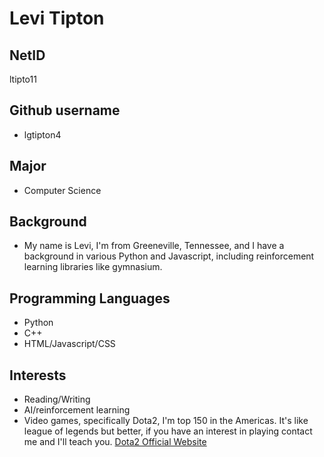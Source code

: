 # Levi Tipton

## NetID
ltipto11

## Github username
* lgtipton4

## Major
* Computer Science

## Background
* My name is Levi, I'm from Greeneville, Tennessee, and I have a background in various Python and Javascript, including reinforcement learning libraries like gymnasium. 

## Programming Languages
* Python
* C++
* HTML/Javascript/CSS

## Interests
* Reading/Writing
* AI/reinforcement learning 
* Video games, specifically Dota2, I'm top 150 in the Americas. It's like league of legends but better, if you have an interest in playing contact me and I'll teach you. [Dota2 Official Website](https://www.dota2.com/home)
